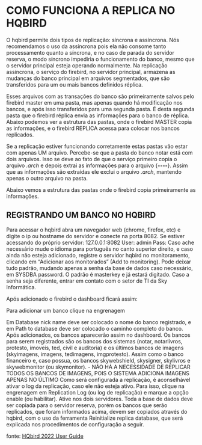 # COMO FUNCIONA A REPLICA NO HQBIRD

O hqbird permite dois tipos de replicação: síncrona e assíncrona. Nós recomendamos o uso da assíncrona pois ela não consome tanto processamento quanto a síncrona, e no caso de parada do servidor reserva, o modo síncrono impediria o funcionamento do banco, mesmo que o servidor principal esteja operando normalmente.
Na replicação assíncrona, o serviço do firebird, no servidor principal, armazena as mudanças do  banco principal em arquivos segmentados, que são transferidos para um ou mais bancos definidos réplica.

Esses arquivos com as transações do banco são primeiramente salvos pelo firebird master em uma pasta, mas apenas quando há modificação nos bancos, e após isso transferidos para uma segunda pasta. É desta segunda pasta que o firebird réplica envia as informações para o banco de réplica.
Abaixo podemos ver a estrutura das pastas, onde o firebird MASTER copia as informações, e o firebird REPLICA acessa para colocar nos bancos replicados.


Se a replicação estiver funcionando corretamente estas pastas vão estar com apenas UM arquivo. Percebe-se que a pasta do banco notar está com dois arquivos. Isso se deve ao fato de que o serviço primeiro copia o arquivo *.arch* e depois extrai as informações para o arquivo {********-****-****-****-************}. Assim que as informações são extraídas ele exclui o arquivo *.arch*, mantendo apenas o outro arquivo na pasta.

Abaixo vemos a estrutura das pastas onde o firebird copia primeiramente as informações.

## REGISTRANDO UM BANCO NO HQBIRD

Para acessar o hqbird abra um navegador web (chrome, firefox, etc) e digite o ip ou hostname do servidor e conecte na porta 8082. Se estiver acessando do próprio servidor:
127.0.0.1:8082
User: admin
Pass: 
Caso ache necessário mude o idioma para português no canto superior direito, e caso ainda não esteja adicionado, registre o servidor hqbird no monitoramento, clicando em “Adicionar aos monitorados” (Add to monitoring).
Pode deixar tudo padrão, mudando apenas a senha da base de dados caso necessário, em SYSDBA password. O padrão é masterkey e já estará digitado. Caso a senha seja diferente, entrar em contato com o setor de TI da Sky Informática.


Após adicionado o firebird o dashboard ficará assim:

Para adicionar um banco clique na engrenagem

Em Database nick name deve ser colocado o nome do banco registrado, e em Path to database deve ser colocado o caminho completo do banco.
Após adicionados, os bancos aparecerão assim no dashboard.
Os bancos para serem registrados são os bancos dos sistemas (notar, notarlivros, protesto, imoveis, ted, civil e auditoria) e os últimos bancos de imagens (skyimagens, imagens, tedimagens, imgprotesto). Assim como o banco financeiro e, caso possua, os bancos skywebshield, skysigner, skylivros e skywebmonitor (ou skymonitor). - NÃO HÁ A NECESSIDADE DE REPLICAR TODOS OS BANCOS DE IMAGENS, POIS O SISTEMA ADICIONA IMAGENS APENAS NO ÚLTIMO
Como será configurada a replicação, é aconselhável ativar o log da replicação, caso ele não esteja ativo. Para isso, clique na engrenagem em Replication Log (ou log de replicação) e marque a opção enable (ou habilitar). Ative nos dois servidores.
Toda a base de dados deve ser copiada para o servidor reserva, porém os bancos que serão replicados, que foram informados acima, devem ser copiados através do hqbird, com o uso da ferramenta Reinitialize replica database, que será explicada nos procedimentos de configuração a seguir.

fonte: [HQbird 2022 User Guide](https://ib-aid.com/download/docs/hqbirduserguide/userguide.html?v=4#_hqbird_enterprise_config)
